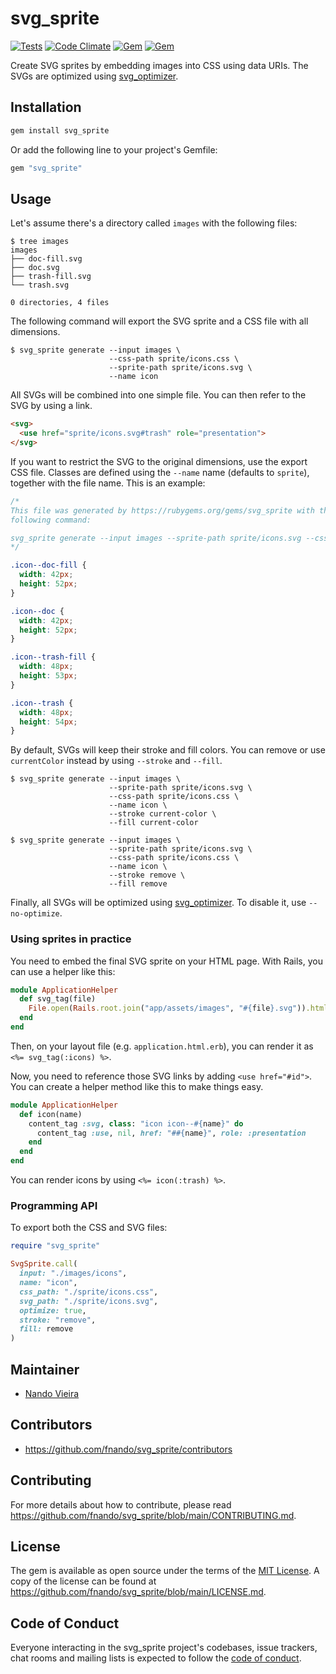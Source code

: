 # svg_sprite

[![Tests](https://github.com/fnando/svg_sprite/workflows/ruby-tests/badge.svg)](https://github.com/fnando/svg_sprite)
[![Code Climate](https://codeclimate.com/github/fnando/svg_sprite/badges/gpa.svg)](https://codeclimate.com/github/fnando/svg_sprite)
[![Gem](https://img.shields.io/gem/v/svg_sprite.svg)](https://rubygems.org/gems/svg_sprite)
[![Gem](https://img.shields.io/gem/dt/svg_sprite.svg)](https://rubygems.org/gems/svg_sprite)

Create SVG sprites by embedding images into CSS using data URIs. The SVGs are
optimized using [svg_optimizer](https://github.com/fnando/svg_optimizer).

## Installation

```bash
gem install svg_sprite
```

Or add the following line to your project's Gemfile:

```ruby
gem "svg_sprite"
```

## Usage

Let's assume there's a directory called `images` with the following files:

```console
$ tree images
images
├── doc-fill.svg
├── doc.svg
├── trash-fill.svg
└── trash.svg

0 directories, 4 files
```

The following command will export the SVG sprite and a CSS file with all
dimensions.

```
$ svg_sprite generate --input images \
                      --css-path sprite/icons.css \
                      --sprite-path sprite/icons.svg \
                      --name icon
```

All SVGs will be combined into one simple file. You can then refer to the SVG by
using a link.

```html
<svg>
  <use href="sprite/icons.svg#trash" role="presentation">
</svg>
```

If you want to restrict the SVG to the original dimensions, use the export CSS
file. Classes are defined using the `--name` name (defaults to `sprite`),
together with the file name. This is an example:

```css
/*
This file was generated by https://rubygems.org/gems/svg_sprite with the
following command:

svg_sprite generate --input images --sprite-path sprite/icons.svg --css-path sprite/icons.css --optimize --name icon
*/

.icon--doc-fill {
  width: 42px;
  height: 52px;
}

.icon--doc {
  width: 42px;
  height: 52px;
}

.icon--trash-fill {
  width: 48px;
  height: 53px;
}

.icon--trash {
  width: 48px;
  height: 54px;
}
```

By default, SVGs will keep their stroke and fill colors. You can remove or use
`currentColor` instead by using `--stroke` and `--fill`.

```
$ svg_sprite generate --input images \
                      --sprite-path sprite/icons.svg \
                      --css-path sprite/icons.css \
                      --name icon \
                      --stroke current-color \
                      --fill current-color

$ svg_sprite generate --input images \
                      --sprite-path sprite/icons.svg \
                      --css-path sprite/icons.css \
                      --name icon \
                      --stroke remove \
                      --fill remove
```

Finally, all SVGs will be optimized using
[svg_optimizer](https://github.com/fnando/svg_optimizer). To disable it, use
`--no-optimize`.

### Using sprites in practice

You need to embed the final SVG sprite on your HTML page. With Rails, you can
use a helper like this:

```ruby
module ApplicationHelper
  def svg_tag(file)
    File.open(Rails.root.join("app/assets/images", "#{file}.svg")).html_safe
  end
end
```

Then, on your layout file (e.g. `application.html.erb`), you can render it as
`<%= svg_tag(:icons) %>`.

Now, you need to reference those SVG links by adding `<use href="#id">`. You can
create a helper method like this to make things easy.

```ruby
module ApplicationHelper
  def icon(name)
    content_tag :svg, class: "icon icon--#{name}" do
      content_tag :use, nil, href: "##{name}", role: :presentation
    end
  end
end
```

You can render icons by using `<%= icon(:trash) %>`.

### Programming API

To export both the CSS and SVG files:

```ruby
require "svg_sprite"

SvgSprite.call(
  input: "./images/icons",
  name: "icon",
  css_path: "./sprite/icons.css",
  svg_path: "./sprite/icons.svg",
  optimize: true,
  stroke: "remove",
  fill: remove
)
```

## Maintainer

- [Nando Vieira](https://github.com/fnando)

## Contributors

- https://github.com/fnando/svg_sprite/contributors

## Contributing

For more details about how to contribute, please read
https://github.com/fnando/svg_sprite/blob/main/CONTRIBUTING.md.

## License

The gem is available as open source under the terms of the
[MIT License](https://opensource.org/licenses/MIT). A copy of the license can be
found at https://github.com/fnando/svg_sprite/blob/main/LICENSE.md.

## Code of Conduct

Everyone interacting in the svg_sprite project's codebases, issue trackers, chat
rooms and mailing lists is expected to follow the
[code of conduct](https://github.com/fnando/svg_sprite/blob/main/CODE_OF_CONDUCT.md).
